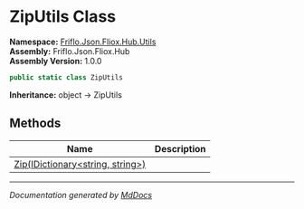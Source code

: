 ﻿<!--  
  <auto-generated>   
    The contents of this file were generated by a tool.  
    Changes to this file may be list if the file is regenerated  
  </auto-generated>   
-->

# ZipUtils Class

**Namespace:** [Friflo.Json.Fliox.Hub.Utils](../index.md)  
**Assembly:** Friflo.Json.Fliox.Hub  
**Assembly Version:** 1.0.0

```csharp
public static class ZipUtils
```

**Inheritance:** object → ZipUtils

## Methods

| Name                                                 | Description |
| ---------------------------------------------------- | ----------- |
| [Zip(IDictionary\<string, string\>)](methods/Zip.md) |             |

___

*Documentation generated by [MdDocs](https://github.com/ap0llo/mddocs)*
